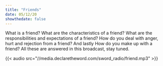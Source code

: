 ```yaml
---
title: "Friends"
date: 05/12/20
showthedate: false
---
```


What is a friend? What are the characteristics of a friend? What are the responsibilities and expectations of a friend? How do you deal with anger, hurt and rejection from a friend? And lastly How do you make up with a friend? All these are answered in this broadcast, stay tuned.
<!--more-->
{{< audio src="//media.declaretheword.com/sword_radio/friend.mp3" >}}